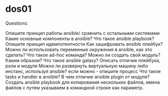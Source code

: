 # dos01
Questions:

Опишите принцип работы ansible/ сравнить с остальными системами
Какие основные компоненты в ansible?
Что такое ansible playbook?
Опишите принцип идемпотентности
Как зашифровать ansible плейбук?
Можно ли использовать переменные окружения в ansible, как это сделать?
Что такое ad-hoc команда?
Можно ли создать свой модуль? Каким образом?
Что такое ansible galaxy?
Описать отличие плейбука, роли и модуля
Можно ли развернуть виртуальную машину либо инстанс, используя ansible? если можно - опишите процесс
Что такое tasks и handler  в ansible? 
В чем отличие ansible plugin от модуля?
Создать ansible playbook для копирования нескольких файлов, имена файлов с путем указываем в командной строке как параметр.

